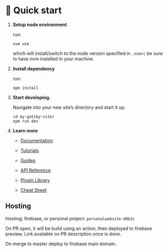 # 🚀 Quick start

1. **Setup node environment**

    run:

    ```shell
    nvm use
    ```

    which will install/switch to the node version specified in `.nvmrc`
    be sure to have nvm installed in your machine.

2. **Install dependency**

    run:

    ```shell
    npm install
    ```

3. **Start developing.**

    Navigate into your new site’s directory and start it up.

    ```shell
    cd my-gatsby-site/
    npm run dev
    ```

4. **Learn more**

    - [Documentation](https://www.gatsbyjs.com/docs/?utm_source=starter&utm_medium=readme&utm_campaign=minimal-starter)

    - [Tutorials](https://www.gatsbyjs.com/tutorial/?utm_source=starter&utm_medium=readme&utm_campaign=minimal-starter)

    - [Guides](https://www.gatsbyjs.com/tutorial/?utm_source=starter&utm_medium=readme&utm_campaign=minimal-starter)

    - [API Reference](https://www.gatsbyjs.com/docs/api-reference/?utm_source=starter&utm_medium=readme&utm_campaign=minimal-starter)

    - [Plugin Library](https://www.gatsbyjs.com/plugins?utm_source=starter&utm_medium=readme&utm_campaign=minimal-starter)

    - [Cheat Sheet](https://www.gatsbyjs.com/docs/cheat-sheet/?utm_source=starter&utm_medium=readme&utm_campaign=minimal-starter)

## Hosting

Hosting: firebase, or personal project: ```personalwebsite-d0b3c```

On PR open, it will be build using an action, then deployed to firebase preview. Link available on PR description once is done.

On merge to master deploy to firebase main domain.
